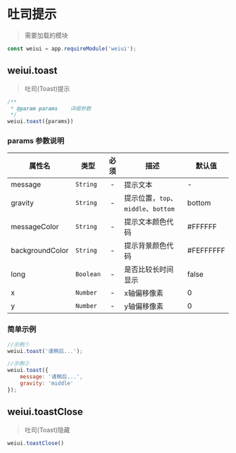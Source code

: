 # 吐司提示

> 需要加载的模块

```js
const weiui = app.requireModule('weiui');
```

## weiui.toast

> 吐司(Toast)提示

```js
/**
 * @param params    详细参数
 */
weiui.toast({params})
```

### params 参数说明

| 属性名 | 类型 | 必须 | 描述 | 默认值 |
| --- | --- | :-: | --- | --- |
| message | `String` | - | 提示文本 | - |
| gravity | `String` | - | 提示位置，`top`、`middle`、`bottom` | bottom |
| messageColor | `String` | - | 提示文本颜色代码 | #FFFFFF |
| backgroundColor | `String` | - | 提示背景颜色代码 | #FEFFFFFF |
| long | `Boolean` | - | 是否比较长时间显示 | false |
| x | `Number` | - | x轴偏移像素 | 0 |
| y | `Number` | - | y轴偏移像素 | 0 |

### 简单示例

```js
//示例①
weiui.toast('请稍后...');

//示例②
weiui.toast({
    message: '请稍后...',
    gravity: 'middle'
});
```

## weiui.toastClose

> 吐司(Toast)隐藏

```js
weiui.toastClose()
```


